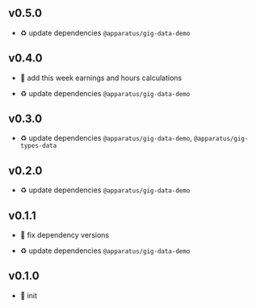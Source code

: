 ## v0.5.0

* ♻️ update dependencies `@apparatus/gig-data-demo`

## v0.4.0

* 🌱 add this week earnings and hours calculations

* ♻️ update dependencies `@apparatus/gig-data-demo`

## v0.3.0

* ♻️ update dependencies `@apparatus/gig-data-demo`, `@apparatus/gig-types-data`

## v0.2.0

* ♻️ update dependencies `@apparatus/gig-data-demo`

## v0.1.1

* 🐞 fix dependency versions

* ♻️ update dependencies `@apparatus/gig-data-demo`

## v0.1.0

* 🐣 init
